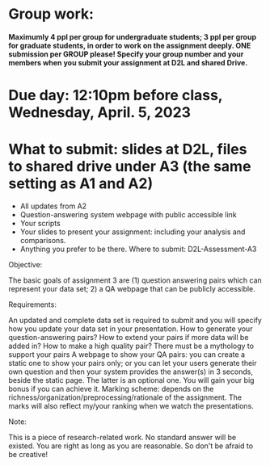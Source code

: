 # Group work: 
#### Maximumly 4 ppl per group for undergraduate students; 3 ppl per group for graduate students, in order to work on the assignment deeply. ONE submission per GROUP please! Specify your group number and your members when you submit your assignment at D2L and shared Drive.

# Due day: 12:10pm before class, Wednesday, April. 5, 2023


# What to submit: slides at D2L, files to shared drive under A3 (the same setting as A1 and A2)

* All updates from A2
* Question-answering system webpage with public accessible link
* Your scripts 
* Your slides to present your assignment: including your analysis and comparisons.
* Anything you prefer to be there.
Where to submit: D2L-Assessment-A3

Objective:

The basic goals of assignment 3 are (1) question answering pairs which can represent your data set; 2) a QA webpage that can be publicly accessible.

Requirements:

An updated and complete data set is required to submit and you will specify how you update your data set in your presentation.
How to generate your question-answering pairs? How to extend your pairs if more data will be added in? How to make a high quality pair? There must be a mythology to support your pairs
A webpage to show your QA pairs: you can create a static one to show your pairs only; or you can let your users generate their own question and then your system provides the answer(s) in 3 seconds, beside the static page. The latter is an optional one. You will gain your big bonus if you can achieve it.
Marking scheme: depends on the richness/organization/preprocessing/rationale of the assignment. The marks will also reflect my/your ranking when we watch the presentations. 

Note:

This is a piece of research-related work. No standard answer will be existed. You are right as long as you are reasonable. So don't be afraid to be creative!